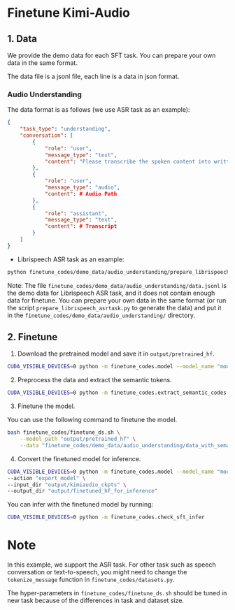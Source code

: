 # Finetune Kimi-Audio

## 1. Data

We provide the demo data for each SFT task. You can prepare your own data in the same format.

The data file is a jsonl file, each line is a data in json format.


### Audio Understanding

The data format is as follows (we use ASR task as an example):

```json
{
    "task_type": "understanding",
    "conversation": [
        {
            "role": "user",
            "message_type": "text",
            "content": "Please transcribe the spoken content into written text."
        },
        {
            "role": "user",
            "message_type": "audio",
            "content": # Audio Path
        },
        {
            "role": "assistant",
            "message_type": "text",
            "content": # Transcript
        }
    ]
}
```

* Librispeech ASR task as an example:
``` bash
python finetune_codes/demo_data/audio_understanding/prepare_librispeech_asrtask.py --output_dir "output/data/librispeech"
```

Note: The file `finetune_codes/demo_data/audio_understanding/data.jsonl` is the demo data for Librispeech ASR task, and it does not contain enough data for finetune. You can prepare your own data in the same format (or run the script `prepare_librispeech_asrtask.py` to generate the data) and put it in the `finetune_codes/demo_data/audio_understanding/` directory.

## 2. Finetune

1. Download the pretrained model and save it in `output/pretrained_hf`.

``` bash
CUDA_VISIBLE_DEVICES=0 python -m finetune_codes.model --model_name "moonshotai/Kimi-Audio-7B" --output_dir "output/pretrained_hf"
```

2. Preprocess the data and extract the semantic tokens.
```bash
CUDA_VISIBLE_DEVICES=0 python -m finetune_codes.extract_semantic_codes --input_file "finetune_codes/demo_data/audio_understanding/data.jsonl" --output_file "finetune_codes/demo_data/audio_understanding/data_with_semantic_codes.jsonl"
```

3. Finetune the model.

You can use the following command to finetune the model.

```bash
bash finetune_codes/finetune_ds.sh \
    --model_path "output/pretrained_hf" \
    --data "finetune_codes/demo_data/audio_understanding/data_with_semantic_codes.jsonl"
```

4. Convert the finetuned model for inference.
```bash
CUDA_VISIBLE_DEVICES=0 python -m finetune_codes.model --model_name "moonshotai/Kimi-Audio-7B" \
--action "export_model" \
--input_dir "output/kimiaudio_ckpts" \
--output_dir "output/finetuned_hf_for_inference"
```

You can infer with the finetuned model by running:
```bash
CUDA_VISIBLE_DEVICES=0 python -m finetune_codes.check_sft_infer
```

# Note

In this example, we support the ASR task. For other task such as speech conversation or text-to-speech, you might need to change the `tokenize_message` function in `finetune_codes/datasets.py`.

The hyper-parameters in `finetune_codes/finetune_ds.sh` should be tuned in new task because of the differences in task and dataset size.